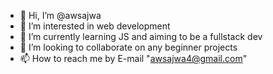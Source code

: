 - 👋 Hi, I’m @awsajwa
- 👀 I’m interested in web development 
- 🌱 I’m currently learning JS and aiming to be a fullstack dev
- 💞️ I’m looking to collaborate on any beginner projects
- 📫 How to reach me by E-mail "awsajwa4@gmail.com"

<!---
awsajwa/awsajwa is a ✨ special ✨ repository because its `README.md` (this file) appears on your GitHub profile.
You can click the Preview link to take a look at your changes.
--->
